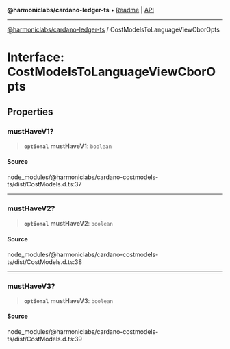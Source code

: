 **@harmoniclabs/cardano-ledger-ts** • [Readme](../Introduction) \| [API](../globals)

***

[@harmoniclabs/cardano-ledger-ts](../Introduction) / CostModelsToLanguageViewCborOpts

# Interface: CostModelsToLanguageViewCborOpts

## Properties

### mustHaveV1?

> **`optional`** **mustHaveV1**: `boolean`

#### Source

node\_modules/@harmoniclabs/cardano-costmodels-ts/dist/CostModels.d.ts:37

***

### mustHaveV2?

> **`optional`** **mustHaveV2**: `boolean`

#### Source

node\_modules/@harmoniclabs/cardano-costmodels-ts/dist/CostModels.d.ts:38

***

### mustHaveV3?

> **`optional`** **mustHaveV3**: `boolean`

#### Source

node\_modules/@harmoniclabs/cardano-costmodels-ts/dist/CostModels.d.ts:39
